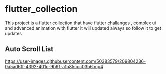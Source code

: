 # flutter_collection

This project is a flutter collection that have flutter challanges , complex ui and advanced animation with flutter
it will updated always so follow it to get updates

## Auto Scroll List 

https://user-images.githubusercontent.com/50383579/209804236-0a5ad6ff-4392-401c-9b91-a1b85ccc03b6.mp4



